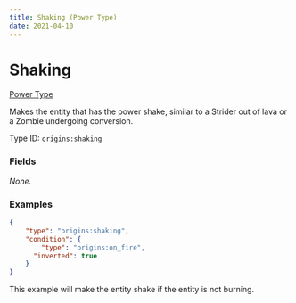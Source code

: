 ```yaml
---
title: Shaking (Power Type)
date: 2021-04-10
---
```


# Shaking

[Power Type](../power_types.md)

Makes the entity that has the power shake, similar to a Strider out of lava or a Zombie undergoing conversion.

Type ID: `origins:shaking`


### Fields

_None._


### Examples

```json
{
  	"type": "origins:shaking",
  	"condition": {
    	"type": "origins:on_fire",
      "inverted": true
  	}
}
```

This example will make the entity shake if the entity is not burning.
